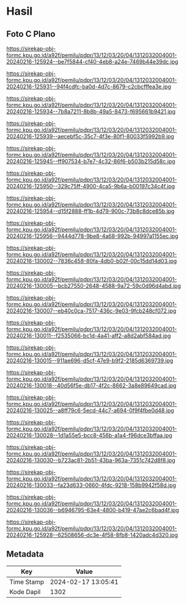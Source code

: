 # Hasil

## Foto C Plano

https://sirekap-obj-formc.kpu.go.id/a92f/pemilu/pdpr/13/12/03/20/04/1312032004001-20240216-125924--be7f5844-cf40-4eb8-a24e-7469b44e39dc.jpg

https://sirekap-obj-formc.kpu.go.id/a92f/pemilu/pdpr/13/12/03/20/04/1312032004001-20240216-125931--94f4cdfc-ba0d-4d7c-8679-c2cbcfffea3e.jpg

https://sirekap-obj-formc.kpu.go.id/a92f/pemilu/pdpr/13/12/03/20/04/1312032004001-20240216-125934--7b8a7211-8b8b-49a5-8473-f695661b9421.jpg

https://sirekap-obj-formc.kpu.go.id/a92f/pemilu/pdpr/13/12/03/20/04/1312032004001-20240216-125939--aecebf5c-35c7-4f3e-80f1-80033f5992b9.jpg

https://sirekap-obj-formc.kpu.go.id/a92f/pemilu/pdpr/13/12/03/20/04/1312032004001-20240216-125945--ff907534-b7e7-4c32-86f6-b503b215d58c.jpg

https://sirekap-obj-formc.kpu.go.id/a92f/pemilu/pdpr/13/12/03/20/04/1312032004001-20240216-125950--329c75ff-4900-4ca5-9b6a-b00197c34c4f.jpg

https://sirekap-obj-formc.kpu.go.id/a92f/pemilu/pdpr/13/12/03/20/04/1312032004001-20240216-125954--d15f2888-ff1b-4d79-900c-73b8c8dce85b.jpg

https://sirekap-obj-formc.kpu.go.id/a92f/pemilu/pdpr/13/12/03/20/04/1312032004001-20240216-125956--9444d778-9be8-4a68-992b-94997a1155ec.jpg

https://sirekap-obj-formc.kpu.go.id/a92f/pemilu/pdpr/13/12/03/20/04/1312032004001-20240216-130002--7836c458-80fa-4db0-b02f-00c15dd14d03.jpg

https://sirekap-obj-formc.kpu.go.id/a92f/pemilu/pdpr/13/12/03/20/04/1312032004001-20240216-130005--bcb27550-2648-4588-9a72-59c0d96d4abd.jpg

https://sirekap-obj-formc.kpu.go.id/a92f/pemilu/pdpr/13/12/03/20/04/1312032004001-20240216-130007--eb40c0ca-7517-436c-9e03-9fcb248cf072.jpg

https://sirekap-obj-formc.kpu.go.id/a92f/pemilu/pdpr/13/12/03/20/04/1312032004001-20240216-130011--f2535066-bc1d-4a41-aff2-a8d2abf584ad.jpg

https://sirekap-obj-formc.kpu.go.id/a92f/pemilu/pdpr/13/12/03/20/04/1312032004001-20240216-130015--911ae696-d5cf-47e9-b9f2-2185d6369739.jpg

https://sirekap-obj-formc.kpu.go.id/a92f/pemilu/pdpr/13/12/03/20/04/1312032004001-20240216-130018--40d56f5e-db17-4f2c-8662-3a8e89649cad.jpg

https://sirekap-obj-formc.kpu.go.id/a92f/pemilu/pdpr/13/12/03/20/04/1312032004001-20240216-130025--a8ff79c6-5ecd-44c7-a694-0f9f4fbe0d48.jpg

https://sirekap-obj-formc.kpu.go.id/a92f/pemilu/pdpr/13/12/03/20/04/1312032004001-20240216-130028--1d1a55e5-bcc8-456b-a1a4-f96dce3bffaa.jpg

https://sirekap-obj-formc.kpu.go.id/a92f/pemilu/pdpr/13/12/03/20/04/1312032004001-20240216-130030--b723ac81-2b51-43ba-963a-7351c742d8f8.jpg

https://sirekap-obj-formc.kpu.go.id/a92f/pemilu/pdpr/13/12/03/20/04/1312032004001-20240216-130033--fa23d633-0660-4fdc-9218-158b9942f58d.jpg

https://sirekap-obj-formc.kpu.go.id/a92f/pemilu/pdpr/13/12/03/20/04/1312032004001-20240216-130036--b6946795-63e4-4800-b419-47ae2c6bad4f.jpg

https://sirekap-obj-formc.kpu.go.id/a92f/pemilu/pdpr/13/12/03/20/04/1312032004001-20240216-125928--62508656-dc3e-4f58-8fb8-1420adc4d320.jpg


## Metadata

| Key        | Value               |
| ---------- | ------------------- |
| Time Stamp | 2024-02-17 13:05:41 |
| Kode Dapil | 1302                |



